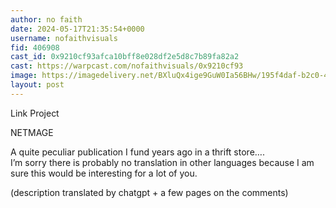 ```yaml
---
author: no faith
date: 2024-05-17T21:35:54+0000
username: nofaithvisuals
fid: 406908
cast_id: 0x9210cf93afca10bff8e028df2e5d8c7b89fa82a2
cast: https://warpcast.com/nofaithvisuals/0x9210cf93
image: https://imagedelivery.net/BXluQx4ige9GuW0Ia56BHw/195f4daf-b2c0-4912-f197-571209aa2b00/original
layout: post
---
```

Link Project  
  
NETMAGE  
  
A quite peculiar publication I fund years ago in a thrift store….  
I’m sorry there is probably no translation in other languages because I am sure this would be interesting for a lot of you.  
  
(description translated by chatgpt + a few pages on the comments)  

<img src='https://imagedelivery.net/BXluQx4ige9GuW0Ia56BHw/195f4daf-b2c0-4912-f197-571209aa2b00/original' alt='' referrerpolicy='no-referrer'/>
